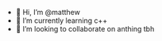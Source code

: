 - 👋 Hi, I’m @matthew
- 🌱 I’m currently learning c++
- 💞️ I’m looking to collaborate on anthing tbh

<!---
m-a-t-t-h-e-w-b-u-s-h/m-a-t-t-h-e-w-b-u-s-h is ✨ special ✨ 
--->
